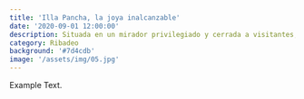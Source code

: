 ```yaml
---
title: 'Illa Pancha, la joya inalcanzable'
date: '2020-09-01 12:00:00'
description: Situada en un mirador privilegiado y cerrada a visitantes, esta isla es uno de los lugares que tienes que visitar en Ribadeo
category: Ribadeo
background: '#7d4cdb'
image: '/assets/img/05.jpg'
---
```


Example Text.
